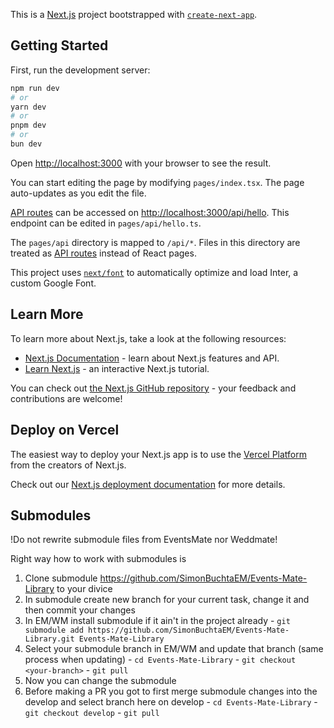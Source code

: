 This is a [Next.js](https://nextjs.org/) project bootstrapped with [`create-next-app`](https://github.com/vercel/next.js/tree/canary/packages/create-next-app).

## Getting Started

First, run the development server:

```bash
npm run dev
# or
yarn dev
# or
pnpm dev
# or
bun dev
```

Open [http://localhost:3000](http://localhost:3000) with your browser to see the result.

You can start editing the page by modifying `pages/index.tsx`. The page auto-updates as you edit the file.

[API routes](https://nextjs.org/docs/api-routes/introduction) can be accessed on [http://localhost:3000/api/hello](http://localhost:3000/api/hello). This endpoint can be edited in `pages/api/hello.ts`.

The `pages/api` directory is mapped to `/api/*`. Files in this directory are treated as [API routes](https://nextjs.org/docs/api-routes/introduction) instead of React pages.

This project uses [`next/font`](https://nextjs.org/docs/basic-features/font-optimization) to automatically optimize and load Inter, a custom Google Font.

## Learn More

To learn more about Next.js, take a look at the following resources:

- [Next.js Documentation](https://nextjs.org/docs) - learn about Next.js features and API.
- [Learn Next.js](https://nextjs.org/learn) - an interactive Next.js tutorial.

You can check out [the Next.js GitHub repository](https://github.com/vercel/next.js/) - your feedback and contributions are welcome!

## Deploy on Vercel

The easiest way to deploy your Next.js app is to use the [Vercel Platform](https://vercel.com/new?utm_medium=default-template&filter=next.js&utm_source=create-next-app&utm_campaign=create-next-app-readme) from the creators of Next.js.

Check out our [Next.js deployment documentation](https://nextjs.org/docs/deployment) for more details.

## Submodules

!Do not rewrite submodule files from EventsMate nor Weddmate!

Right way how to work with submodules is 
  1. Clone submodule https://github.com/SimonBuchtaEM/Events-Mate-Library to your divice
  2. In submodule create new branch for your current task, change it and then commit your changes
  3. In EM/WM install submodule if it ain't in the project already 
    - `git submodule add https://github.com/SimonBuchtaEM/Events-Mate-Library.git Events-Mate-Library`
  4. Select your submodule branch in EM/WM and update that branch (same process when updating)
    - `cd Events-Mate-Library`
    - `git checkout <your-branch>`
    - `git pull`
  6. Now you can change the submodule
  7. Before making a PR you got to first merge submodule changes into the develop and select branch here on develop
    - `cd Events-Mate-Library`
    - `git checkout develop`
    - `git pull`
  